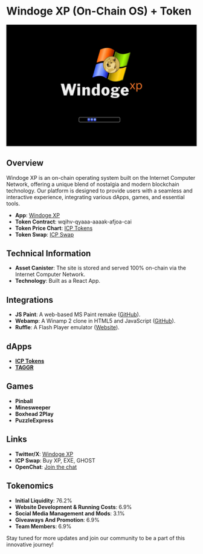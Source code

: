 # Windoge XP (On-Chain OS) + Token

![Cover Image](public/cover.png)

## Overview
Windoge XP is an on-chain operating system built on the Internet Computer Network, offering a unique blend of nostalgia and modern blockchain technology. Our platform is designed to provide users with a seamless and interactive experience, integrating various dApps, games, and essential tools.

- **App**: [Windoge XP](https://windogexp.net)
- **Token Contract**: wqihv-qyaaa-aaaak-afjoa-cai
- **Token Price Chart**: [ICP Tokens](https://icptokens.net/token/wqihv-qyaaa-aaaak-afjoa-cai)
- **Token Swap**: [ICP Swap](https://app.icpswap.com/swap?input=ryjl3-tyaaa-aaaaa-aaaba-cai&output=wqihv-qyaaa-aaaak-afjoa-cai)

## Technical Information
- **Asset Canister**: The site is stored and served 100% on-chain via the Internet Computer Network.
- **Technology**: Built as a React App.

## Integrations
- **JS Paint**: A web-based MS Paint remake ([GitHub](https://github.com/1j01/jspaint)).
- **Webamp**: A Winamp 2 clone in HTML5 and JavaScript ([GitHub](https://github.com/captbaritone/webamp)).
- **Ruffle**: A Flash Player emulator ([Website](https://ruffle.rs/)).

## dApps
- [**ICP Tokens**](https://icptokens.net)
- [**TAGGR**](https://taggr.link/)

## Games
- **Pinball**
- **Minesweeper**
- **Boxhead 2Play**
- **PuzzleExpress**

## Links
- **Twitter/X**: [Windoge XP](https://x.com/_WindogeXP)
- **ICP Swap**: Buy XP, EXE, GHOST
- **OpenChat**: [Join the chat](https://oc.app/community/myvs2-2yaaa-aaaar-a26tq-cai/)

## Tokenomics
- **Initial Liquidity**: 76.2%
- **Website Development & Running Costs**: 6.9%
- **Social Media Management and Mods**: 3.1%
- **Giveaways And Promotion**: 6.9%
- **Team Members**: 6.9%

Stay tuned for more updates and join our community to be a part of this innovative journey!
